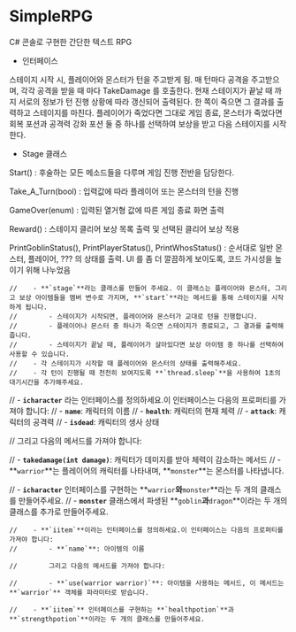 # SimpleRPG
C# 콘솔로 구현한 간단한 텍스트 RPG

- 인터페이스 

스테이지 시작 시, 플레이어와 몬스터가 턴을 주고받게 됨. 매 턴마다 공격을 주고받으며, 각각 공격을 받을 때 마다 TakeDamage 를 호출한다.
현재 스테이지가 끝날 때 까지 서로의 정보가 턴 진행 상황에 따라 갱신되어 출력된다. 한 쪽이 죽으면 그 결과를 출력하고 스테이지를 마친다. 
플레이어가 죽었다면 그대로 게임 종료, 몬스터가 죽었다면 회복 포션과 공격력 강화 포션 둘 중 하나를 선택하여 보상을 받고 다음 스테이지를 시작한다.


- Stage 클래스

Start() : 후술하는 모든 메소드들을 다루며 게임 진행 전반을 담당한다. 

Take_A_Turn(bool) : 입력값에 따라 플레이어 또는 몬스터의 턴을 진행 

GameOver(enum) : 입력된 열거형 값에 따른 게임 종료 화면 출력

Reward() : 스테이지 클리어 보상 목록 출력 및 선택된 클리어 보상 적용

PrintGoblinStatus(), PrintPlayerStatus(), PrintWhosStatus() : 순서대로 일반 몬스터, 플레이어, ??? 의 상태를 출력. UI 를 좀 더 깔끔하게 보이도록, 코드 가시성을 높이기 위해 나누었음

 
    //    - **`stage`**라는 클래스를 만들어 주세요. 이 클래스는 플레이어와 몬스터, 그리고 보상 아이템들을 멤버 변수로 가지며, **`start`**라는 메서드를 통해 스테이지를 시작하게 됩니다.
    //        - 스테이지가 시작되면, 플레이어와 몬스터가 교대로 턴을 진행합니다.
    //        - 플레이어나 몬스터 중 하나가 죽으면 스테이지가 종료되고, 그 결과를 출력해줍니다.
    //        - 스테이지가 끝날 때, 플레이어가 살아있다면 보상 아이템 중 하나를 선택하여 사용할 수 있습니다.
    //    - 각 스테이지가 시작할 때 플레이어와 몬스터의 상태를 출력해주세요.
    //    - 각 턴이 진행될 때 천천히 보여지도록 **`thread.sleep`**을 사용하여 1초의 대기시간을 추가해주세요.

//    - **`icharacter`** 라는 인터페이스를 정의하세요.이 인터페이스는 다음의 프로퍼티를 가져야 합니다:
//        - **`name`**: 캐릭터의 이름
//        - **`health`**: 캐릭터의 현재 체력
//        - **`attack`**: 캐릭터의 공격력
//        - **`isdead`**: 캐릭터의 생사 상태

//        그리고 다음의 메서드를 가져야 합니다:

//        - **`takedamage(int damage)`**: 캐릭터가 데미지를 받아 체력이 감소하는 메서드
//        - **`warrior`**는 플레이어의 캐릭터를 나타내며, **`monster`**는 몬스터를 나타냅니다.


//    - **`icharacter`** 인터페이스를 구현하는 **`warrior`**와**`monster`**라는 두 개의 클래스를 만들어주세요.
//        - **`monster`** 클래스에서 파생된 **`goblin`**과**`dragon`**이라는 두 개의 클래스를 추가로 만들어주세요.



    //    - **`iitem`**이라는 인터페이스를 정의하세요.이 인터페이스는 다음의 프로퍼티를 가져야 합니다:
    //        - **`name`**: 아이템의 이름

    //        그리고 다음의 메서드를 가져야 합니다:

    //        - **`use(warrior warrior)`**: 아이템을 사용하는 메서드, 이 메서드는 **`warrior`** 객체를 파라미터로 받습니다.

    //    - **`iitem`** 인터페이스를 구현하는 **`healthpotion`**과**`strengthpotion`**이라는 두 개의 클래스를 만들어주세요.

